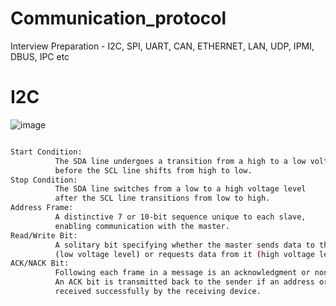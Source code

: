 # Communication_protocol
Interview Preparation - I2C, SPI, UART, CAN, ETHERNET, LAN, UDP, IPMI, DBUS, IPC etc
# I2C
![image](https://github.com/user-attachments/assets/489ce3cd-cb04-4020-8ec8-0ccc26874612)
``` bash

Start Condition:
          The SDA line undergoes a transition from a high to a low voltage level
          before the SCL line shifts from high to low.
Stop Condition:
          The SDA line switches from a low to a high voltage level
          after the SCL line transitions from low to high.
Address Frame:
          A distinctive 7 or 10-bit sequence unique to each slave,
          enabling communication with the master.
Read/Write Bit:
          A solitary bit specifying whether the master sends data to the slave
          (low voltage level) or requests data from it (high voltage level).
ACK/NACK Bit:
          Following each frame in a message is an acknowledgment or non-acknowledgment bit.
          An ACK bit is transmitted back to the sender if an address or data frame was
          received successfully by the receiving device.

```

